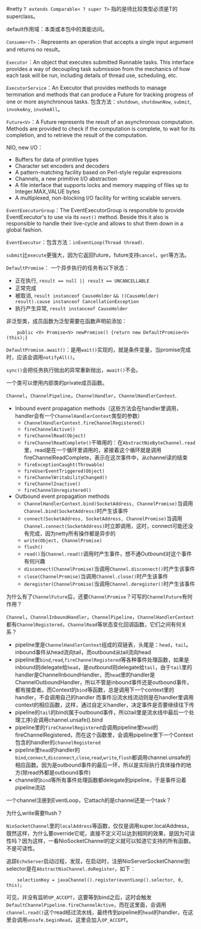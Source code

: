#netty
`T extends Comparable< ? super T>` 指的是待比较类型必须是T的superclass。

default作用域：本类或本包中的类能访问。

`Consumer<T>`：Represents an operation that accepts a single input argument and returns no result。

`Executor`：An object that executes submitted Runnable tasks. This interface provides a way of decoupling task submission from the mechanics of how each task will be run, including details of thread use, scheduling, etc.

`ExecutorService`：An Executor that provides methods to manage termination and methods that can produce a Future for tracking progress of one or more asynchronous tasks.
包含方法：`shutdown`, `shutdownNow`, `submit`, `invokeAny`, `invokeAll`。

`Future<V>`：A Future represents the result of an asynchronous computation. Methods are provided to check if the computation is complete, to wait for its completion, and to retrieve the result of the computation.

NIO, new I/O：

* Buffers for data of primitive types
* Character set encoders and decoders
* A pattern-matching facility based on Perl-style regular expressions
* Channels, a new primitive I/O abstraction
* A file interface that supports locks and memory mapping of files up to Integer.MAX_VALUE bytes
* A multiplexed, non-blocking I/O facility for writing scalable servers.

`EventExecutorGroup`：The EventExecutorGroup is responsible to provide EventExecutor's to use via its `next()` method. Beside this it also is responsible to handle their live-cycle and allows to shut them down in a global fashion.

`EventExecutor`：包含方法：`inEventLoop(Thread thread)`.

`submit`比`execute`更强大，因为它返回future，future支持`cancel`，`get`等方法。

`DefaultPromise`： 一个异步执行的任务有以下状态：

* 正在执行, `result == null || result == UNCANCELLABLE`
* 正常完成
* 被取消, `result instanceof CauseHolder`
         `&& ((CauseHolder) result).cause instanceof CancellationException`
* 执行产生异常, `result instanceof CauseHolder`

非泛型类，成员函数为泛型需要在函数声明前添加<V>：
        
        public <V> Promise<V> newPromise() {return new DefaultPromise<V>(this);}
        
`DefaultPromise.await()`：是用`wait()`实现的，就是条件变量，当promise完成时，应该会调用`notifyAll()`。

`sync()`会把任务执行抛出的异常重新抛出，`await()`不会。

一个类可以使用内部类的private成员函数。

`Channel`，`ChannelPipeline`，`ChannelHandler`，`ChannelHandlerContext`.

* Inbound event propagation methods（这些方法会在handler里调用，handler会有一个`ChannelHandlerContext`类型的参数）
  * `ChannelHandlerContext.fireChannelRegistered()`
  * `fireChannelActive()`
  * `fireChannelRead(Object)`
  * `fireChannelReadComplete()`干嘛用的：在`AbstractNioByteChannel.read`里，read是在一个循环里调用的，紧接着这个循环就是调用fireChannelReadComplete，表示在这次事件中，从channel读的结束
  * `fireExceptionCaught(Throwable)`
  * `fireUserEventTriggered(Object)`
  * `fireChannelWritabilityChanged()`
  * `fireChannelInactive()`
  * `fireChannelUnregistered()`
* Outbound event propagation methods
  * `ChannelHandlerContext.bind(SocketAddress, ChannelPromise)`当调用`Channel.bind(SocketAddress)`时产生该事件
  * `connect(SocketAddress, SocketAddress, ChannelPromise)`当调用`Channel.connect(SocketAddress)`时立即调用，这时，connect可能还没有完成，因为netty所有操作都是异步的
  * `write(Object, ChannelPromise)`
  * `flush()`
  * `read()`当`Channel.read()`调用时产生事件，想不通Outbound对这个事件有何兴趣
  * `disconnect(ChannelPromise)`当调用`Channel.disconnect()`时产生该事件
  * `close(ChannelPromise)`当调用`Channel.close()`时产生该事件
  * `deregister(ChannelPromise)`当调用`Channel.deregister()`时产生该事件
  
为什么有了`ChannelFuture`后，还要`ChannelPromise`？可写的`ChannelFuture`有何作用？

`Channel`，`ChannelInboundHandler`，`ChannelPipeline`，`ChannelHandlerContext`都有`ChannelRegistered`，`ChannelRead`等状态变化回调函数，它们之间有何关系？

* pipeline里是`ChannelHandlerContext`组成的双链表，头尾是：`head`，`tail`。inbound事件从head流向tail，而outbound从tail流向head
* pipeline里`bind`,`read`,`fireChannelRegistered`等各种事件处理函数，如果是inbound则delegate给`head`，是outbound则delegate给`tail`，由于`tail`里的handler是ChannelInboundHandler，而`head`里的handler是ChannelOutboundHandler，所以不管是inbound事件还是outbound事件，都有接盘者。而Context的`bind`等函数，总是调用下一个context里的handler，不会调用自己的handler
而事件沿流水线流动则是在handler里调用context的相应函数，这样，通过自定义handler，决定事件是否要继续往下传
* pipeline的`tail`的bind(属于outbound事件，所以tail里是流水线中最后一个处理工序)会调用channel.unsafe().bind
* pipeline里的`fireChannelRegistered`会调用pipeline里`head`的fireChannelRegistered，而在这个函数里，会调用pipeline里下一个Context包含的handler的`channelRegistered`
* pipeline里`head`的handler的`bind`,`connect`,`disconnect`,`close`,`read`,`write`,`flush`都调用channel.unsafe的相应函数。因为是outbound事件的最后一环，所以是实际执行具体操作的地方(除read外都是outbound事件)
* channel的`bind`等所有事件处理函数都delegate到pipeline，于是事件沿着pipeline流动

一个channel注册到EventLoop，它attach的是channel还是一个task？

为什么write需要flush？

`NioSocketChannel`里的`localAddress`等函数，仅仅是调用super.localAddress，既然这样，为什么要override它呢，直接不定义可以达到相同的效果，是因为可读性吗？因为这样，一看NioSocketChannel的定义就可以知道它支持的所有函数。不是可读性。

追踪`EchoServer`启动过程，发现，在启动时，注册NioServerSocketChannel到selector是在`AbstractNioChannel.doRegister`，如下：
        
        selectionKey = javaChannel().register(eventLoop().selector, 0, this);
可见，并没有监听`OP_ACCEPT`，这要等到bind之后，这时会触发`DefaultChannelPipeline.fireChannelActive`，而在这里面，会调用`channel.read()`这个read经过流水线，最终传到pipeline的`head`的handler，在这里会调用`unsafe.beginRead`，这里会加入`OP_ACCEPT`。